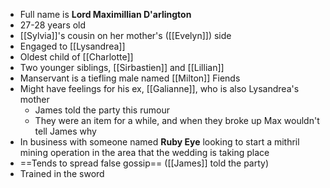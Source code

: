 - Full name is **Lord Maximillian D'arlington**
- 27-28 years old
- [[Sylvia]]'s cousin on her mother's ([[Evelyn]]) side
- Engaged to [[Lysandrea]]
- Oldest child of [[Charlotte]]
- Two younger siblings, [[Sirbastien]] and [[Lillian]]
- Manservant is a tiefling male named [[Milton]] Fiends
- Might have feelings for his ex, [[Galianne]], who is also Lysandrea's mother
	- James told the party this rumour
	- They were an item for a while, and when they broke up Max wouldn't tell James why
- In business with someone named **Ruby Eye** looking to start a mithril mining operation in the area that the wedding is taking place
- ==Tends to spread false gossip== ([[James]] told the party)
- Trained in the sword